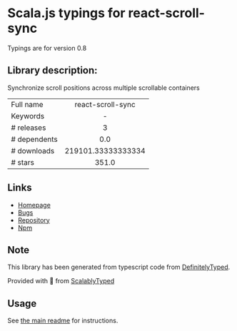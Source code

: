 
# Scala.js typings for react-scroll-sync

Typings are for version 0.8

## Library description:
Synchronize scroll positions across multiple scrollable containers

|                    |                 |
| ------------------ | :-------------: |
| Full name          | react-scroll-sync |
| Keywords           | - |
| # releases         | 3 |
| # dependents       | 0.0 |
| # downloads        | 219101.33333333334 |
| # stars            | 351.0 |

## Links
- [Homepage](https://github.com/okonet/react-scroll-sync#readme)
- [Bugs](https://github.com/okonet/react-scroll-sync/issues)
- [Repository](https://github.com/okonet/react-scroll-sync)
- [Npm](https://www.npmjs.com/package/react-scroll-sync)
    


## Note
This library has been generated from typescript code from [DefinitelyTyped](https://definitelytyped.org).

Provided with :purple_heart: from [ScalablyTyped](https://github.com/oyvindberg/ScalablyTyped)

## Usage
See [the main readme](../../readme.md) for instructions.


